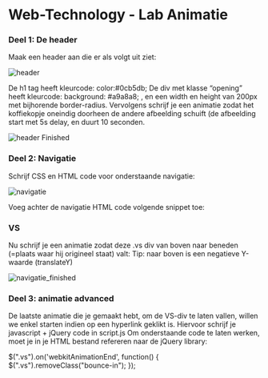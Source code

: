 # Web-Technology - Lab Animatie

### Deel 1: De header

Maak een header aan die er als volgt uit ziet:

![header](/header.PNG)


De h1 tag heeft kleurcode: color:#0cb5db;
De div met klasse “opening” heeft kleurcode: background: #a9a8a8; , en een width en height van 200px met bijhorende border-radius.
Vervolgens schrijf je een animatie zodat het koffiekopje oneindig doorheen de andere afbeelding schuift (de afbeelding start met 5s delay, en duurt 10 seconden.

![header Finished](/headerFinish.PNG)


### Deel 2: Navigatie

Schrijf CSS en HTML code voor onderstaande navigatie:

![navigatie](/navigatie.PNG)

Voeg achter de navigatie HTML code volgende snippet toe:
<section class="vs">
	<div>
		<h3>VS</h3>
	</div>
</section>

Nu schrijf je een animatie zodat deze .vs div van boven naar beneden (=plaats waar hij origineel staat) valt: 
Tip: naar boven is een negatieve Y-waarde (translateY)


![navigatie_finished](/navigatie_finished.PNG) 

### Deel 3: animatie advanced

De laatste animatie die je gemaakt hebt, om de VS-div te laten vallen, willen we enkel starten indien op een hyperlink geklikt is. Hiervoor schrijf je javascript + jQuery code in script.js
Om onderstaande code te laten werken, moet je in je HTML bestand refereren naar de jQuery library:
<script src="https://ajax.googleapis.com/ajax/libs/jquery/1.11.3/jquery.min.js"></script>


$(".vs").on('webkitAnimationEnd', function() {
		$(".vs").removeClass("bounce-in");
    });

